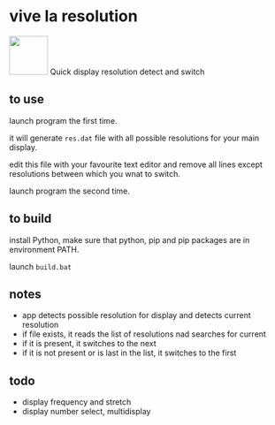 # vive la resolution
<img width="70px" src="icon.ico"/>
Quick display resolution detect and switch

## to use

launch program the first time.

it will generate `res.dat` file with all possible resolutions for your main display.

edit this file with your favourite text editor and remove all lines except resolutions between which you wnat to switch.

launch program the second time.

## to build

install Python, make sure that python, pip and pip packages are in environment PATH.

launch `build.bat`

## notes

- app detects possible resolution for display and detects current resolution
- if file exists, it reads the list of resolutions nad searches for current
- if it is present, it switches to the next
- if it is not present or is last in the list, it switches to the first

## todo

- display frequency and stretch
- display number select, multidisplay
